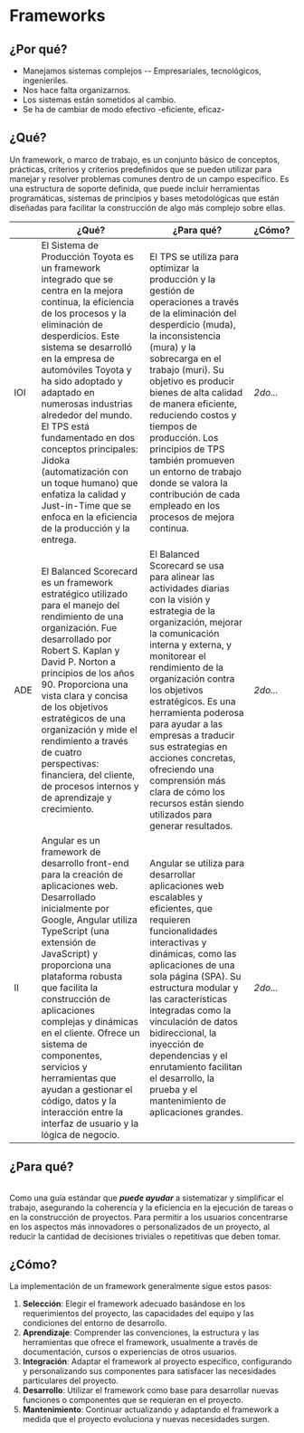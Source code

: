 # Frameworks

## ¿Por qué?

- Manejamos sistemas complejos -- Empresariales, tecnológicos, ingenieriles.
- Nos hace falta organizarnos.
- Los sistemas están sometidos al cambio.
- Se ha de cambiar de modo efectivo -eficiente, eficaz-

## ¿Qué?

Un framework, o marco de trabajo, es un conjunto básico de conceptos, prácticas, criterios y criterios predefinidos que se pueden utilizar para manejar y resolver problemas comunes dentro de un campo específico. Es una estructura de soporte definida, que puede incluir herramientas programáticas, sistemas de principios y bases metodológicas que están diseñadas para facilitar la construcción de algo más complejo sobre ellas. 

||¿Qué?|¿Para qué?|¿Cómo?
|-|-|-|-|
|IOI|El Sistema de Producción Toyota es un framework integrado que se centra en la mejora continua, la eficiencia de los procesos y la eliminación de desperdicios. Este sistema se desarrolló en la empresa de automóviles Toyota y ha sido adoptado y adaptado en numerosas industrias alrededor del mundo. El TPS está fundamentado en dos conceptos principales: Jidoka (automatización con un toque humano) que enfatiza la calidad y Just-in-Time que se enfoca en la eficiencia de la producción y la entrega.|El TPS se utiliza para optimizar la producción y la gestión de operaciones a través de la eliminación del desperdicio (muda), la inconsistencia (mura) y la sobrecarga en el trabajo (muri). Su objetivo es producir bienes de alta calidad de manera eficiente, reduciendo costos y tiempos de producción. Los principios de TPS también promueven un entorno de trabajo donde se valora la contribución de cada empleado en los procesos de mejora continua.|*2do...*
|ADE|El Balanced Scorecard es un framework estratégico utilizado para el manejo del rendimiento de una organización. Fue desarrollado por Robert S. Kaplan y David P. Norton a principios de los años 90. Proporciona una vista clara y concisa de los objetivos estratégicos de una organización y mide el rendimiento a través de cuatro perspectivas: financiera, del cliente, de procesos internos y de aprendizaje y crecimiento.|El Balanced Scorecard se usa para alinear las actividades diarias con la visión y estrategia de la organización, mejorar la comunicación interna y externa, y monitorear el rendimiento de la organización contra los objetivos estratégicos. Es una herramienta poderosa para ayudar a las empresas a traducir sus estrategias en acciones concretas, ofreciendo una comprensión más clara de cómo los recursos están siendo utilizados para generar resultados.|*2do...*
|II|Angular es un framework de desarrollo front-end para la creación de aplicaciones web. Desarrollado inicialmente por Google, Angular utiliza TypeScript (una extensión de JavaScript) y proporciona una plataforma robusta que facilita la construcción de aplicaciones complejas y dinámicas en el cliente. Ofrece un sistema de componentes, servicios y herramientas que ayudan a gestionar el código, datos y la interacción entre la interfaz de usuario y la lógica de negocio.|Angular se utiliza para desarrollar aplicaciones web escalables y eficientes, que requieren funcionalidades interactivas y dinámicas, como las aplicaciones de una sola página (SPA). Su estructura modular y las características integradas como la vinculación de datos bidireccional, la inyección de dependencias y el enrutamiento facilitan el desarrollo, la prueba y el mantenimiento de aplicaciones grandes.|*2do...*

## ¿Para qué?

||
|-|
Como una guía estándar que ***puede ayudar*** a sistematizar y simplificar el trabajo, asegurando la coherencia y la eficiencia en la ejecución de tareas o en la construcción de proyectos. 
Para permitir a los usuarios concentrarse en los aspectos más innovadores o personalizados de un proyecto, al reducir la cantidad de decisiones triviales o repetitivas que deben tomar.

## ¿Cómo?

La implementación de un framework generalmente sigue estos pasos:

1. **Selección**: Elegir el framework adecuado basándose en los requerimientos del proyecto, las capacidades del equipo y las condiciones del entorno de desarrollo.
2. **Aprendizaje**: Comprender las convenciones, la estructura y las herramientas que ofrece el framework, usualmente a través de documentación, cursos o experiencias de otros usuarios.
3. **Integración**: Adaptar el framework al proyecto específico, configurando y personalizando sus componentes para satisfacer las necesidades particulares del proyecto.
4. **Desarrollo**: Utilizar el framework como base para desarrollar nuevas funciones o componentes que se requieran en el proyecto.
5. **Mantenimiento**: Continuar actualizando y adaptando el framework a medida que el proyecto evoluciona y nuevas necesidades surgen.

